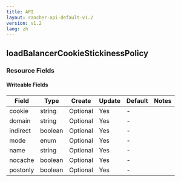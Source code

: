 ```yaml
---
title: API
layout: rancher-api-default-v1.2
version: v1.2
lang: zh
---
```


## loadBalancerCookieStickinessPolicy



### Resource Fields

#### Writeable Fields

Field | Type | Create | Update | Default | Notes
---|---|---|---|---|---
cookie | string | Optional | Yes | - | 
domain | string | Optional | Yes | - | 
indirect | boolean | Optional | Yes | - | 
mode | enum | Optional | Yes | - | 
name | string | Optional | Yes | - | 
nocache | boolean | Optional | Yes | - | 
postonly | boolean | Optional | Yes | - | 



<br>

